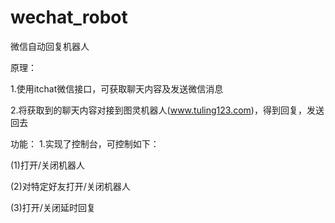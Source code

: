 # wechat_robot

微信自动回复机器人


原理：

1.使用itchat微信接口，可获取聊天内容及发送微信消息

2.将获取到的聊天内容对接到图灵机器人(www.tuling123.com)，得到回复，发送回去


功能：
1.实现了控制台，可控制如下：

  (1)打开/关闭机器人
  
  (2)对特定好友打开/关闭机器人
  
  (3)打开/关闭延时回复
